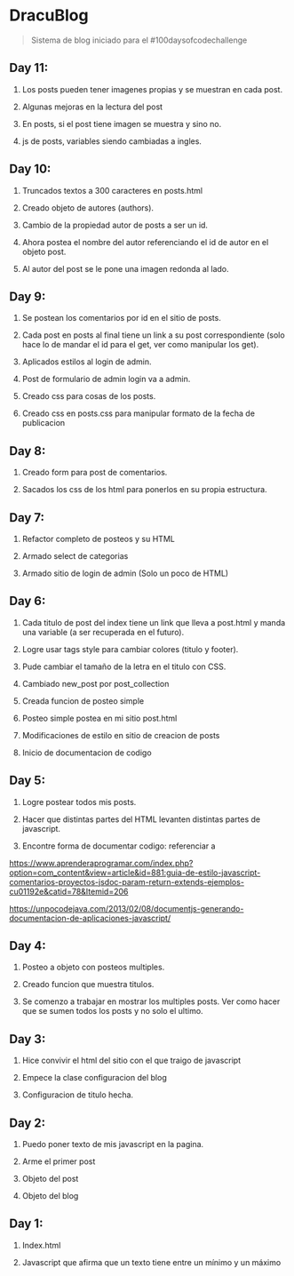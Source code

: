 # DracuBlog

>Sistema de blog iniciado para el #100daysofcodechallenge

## Day 11:

1. Los posts pueden tener imagenes propias y se muestran en cada post.

2. Algunas mejoras en la lectura del post

3. En posts, si el post tiene imagen se muestra y sino no.

4. js de posts, variables siendo cambiadas a ingles.

## Day 10:

1. Truncados textos a 300 caracteres en posts.html

2. Creado objeto de autores (authors).

3. Cambio de la propiedad autor de posts a ser un id.

4. Ahora postea el nombre del autor referenciando el id de autor en el objeto post.

5. Al autor del post se le pone una imagen redonda al lado.

## Day 9:

1. Se postean los comentarios por id en el sitio de posts.

2. Cada post en posts al final tiene un link a su post correspondiente (solo hace lo de mandar el id para el get, ver como manipular los get).

3. Aplicados estilos al login de admin.

4. Post de formulario de admin login va a admin.

5. Creado css para cosas de los posts.

6. Creado css en posts.css para manipular formato de la fecha de publicacion

## Day 8:

1. Creado form para post de comentarios.

2. Sacados los css de los html para ponerlos en su propia estructura.

## Day 7:

1. Refactor completo de posteos y su HTML

2. Armado select de categorias

3. Armado sitio de login de admin (Solo un poco de HTML)



## Day 6:

1. Cada titulo de post del index tiene un link que lleva a post.html y manda una variable (a ser recuperada en el futuro).

2. Logre usar tags style para cambiar colores (titulo y footer).

3. Pude cambiar el tamaño de la letra en el titulo con CSS.

4. Cambiado new_post por post_collection

5. Creada funcion de posteo simple

6. Posteo simple postea en mi sitio post.html

7. Modificaciones de estilo en sitio de creacion de posts

8. Inicio de documentacion de codigo


## Day 5: 

1. Logre postear todos mis posts.

2. Hacer que distintas partes del HTML levanten distintas partes de javascript.

3. Encontre forma de documentar codigo: referenciar a 

https://www.aprenderaprogramar.com/index.php?option=com_content&view=article&id=881:guia-de-estilo-javascript-comentarios-proyectos-jsdoc-param-return-extends-ejemplos-cu01192e&catid=78&Itemid=206

https://unpocodejava.com/2013/02/08/documentjs-generando-documentacion-de-aplicaciones-javascript/




## Day 4:

1. Posteo a objeto con posteos multiples.

2. Creado funcion que muestra titulos.

3. Se comenzo a trabajar en mostrar los multiples posts. Ver como hacer que se sumen todos los posts y no solo el ultimo.

## Day 3:

1. Hice convivir el html del sitio con el que traigo de javascript

2. Empece la clase configuracion del blog

3. Configuracion de titulo hecha.

## Day 2:

1. Puedo poner texto de mis javascript en la pagina.

2. Arme el primer post

3. Objeto del post

4. Objeto del blog

## Day 1:

1. Index.html

2. Javascript que afirma que un texto tiene entre un mínimo y un máximo
